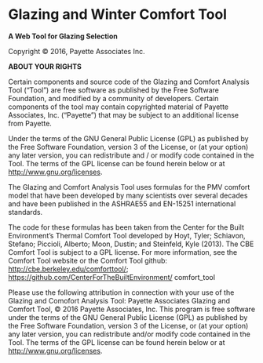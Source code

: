 Glazing and Winter Comfort Tool
========================================
**A Web Tool for Glazing Selection**

Copyright © 2016, Payette Associates Inc.


**ABOUT YOUR RIGHTS**

Certain components and source code of the Glazing and Comfort Analysis Tool (“Tool”) are free software as
published by the Free Software Foundation, and modified by a community of developers. Certain components
of the tool may contain copyrighted material of Payette Associates, Inc. (“Payette”) that may be subject to an
additional license from Payette.

Under the terms of the GNU General Public License (GPL) as published by the Free Software Foundation, version
3 of the License, or (at your option) any later version, you can redistribute and / or modify code contained in the
Tool. The terms of the GPL license can be found herein below or at http://www.gnu.org/licenses.

The Glazing and Comfort Analysis Tool uses formulas for the PMV comfort model that have been developed
by many scientists over several decades and have been published in the ASHRAE55 and EN-15251 international
standards.

The code for these formulas has been taken from the Center for the Built Environment’s Thermal Comfort Tool
developed by Hoyt, Tyler; Schiavon, Stefano; Piccioli, Alberto; Moon, Dustin; and Steinfeld, Kyle (2013).
The CBE Comfort Tool is subject to a GPL license. For more information, see the Comfort Tool website or the
Comfort Tool github: http://cbe.berkeley.edu/comforttool/; https://github.com/CenterForTheBuiltEnvironment/
comfort_tool

Please use the following attribution in connection with your use of the Glazing and Comofort Analysis Tool:
Payette Associates Glazing and Comfort Tool, © 2016 Payette Associates, Inc.
This program is free software under the terms of the GNU General Public License (GPL) as published by the Free
Software Foundation, version 3 of the License, or (at your option) any later version, you can redistribute and/or
modify code contained in the Tool. The terms of the GPL license can be found herein below or at http://www.gnu.org/licenses.

